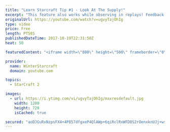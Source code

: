 ```yaml
---
title: "Learn Starcraft Tip #1 - Look At The Supply!"
excerpt: "This feature also works while observing in replays! Feedback and tip suggestions are appreciated :)"
originalUrl: https://youtube.com/watch?v=ugvyTajOhIg
type: video
price: Free
length: PT58S
publishedDateTime: 2017-10-19T22:31:50Z
heat: 50

featuredContent: "<iframe width=\"800\" height=\"500\" frameborder=\"0\" src=\"https://www.youtube.com/embed/ugvyTajOhIg\" allow=\"accelerometer; autoplay; encrypted-media; gyroscope; picture-in-picture\" allowfullscreen></iframe>"

provider:
  name: WinterStarcraft
  domain: youtube.com

topics:
  - StarCraft 2

images:
  - url: https://i.ytimg.com/vi/ugvyTajOhIg/maxresdefault.jpg
    width: 1280
    height: 720
    isCached: true

secured: "aoDJGuRxNzpsFX4+4P857dfgxeP4QlAWp+6qiRclRxWFD8S2rOenxknUJj+wsptQ3WnzkvMaw37YtWyVP9f3hrEZMH3WC2J4xE9NKGqL91V6T4iNoZBoCEhfGKpjWPY1gX1ZsdUwLPjKIkxhVcgDLiLQ9t3Jmzwbgsg8aLvm49OQ9lba1kOR210VaU+OVbviJ1l7BzjEerufo7EXudtTKuuvHxS9rVGs5dJCqQA4+uoE7xxKNU8sIqLoxnug26tq6Jzkp3277XdN16ya3DZ7Y9Mwk12DMo4p5RjPBluK6+pVAxLZc6ks6oXePa8ykGzp1lwrue0WjcFfyKrt8yww8GOr+LgHAffBt3e2HLjRnaM32vXUGiEvILfD3yHUT9oc5xaixUpEaurH35B43tNpaDqvTSICa/hwTaUyL7Ypn1o=;XMI7aosGG8A+PFTyrCTBnQ=="
---
```


